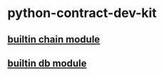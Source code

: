 # python-contract-dev-kit

## [builtin chain module](pysrc/chain.md#chain)

## [builtin db module](pysrc/db.md#db)
